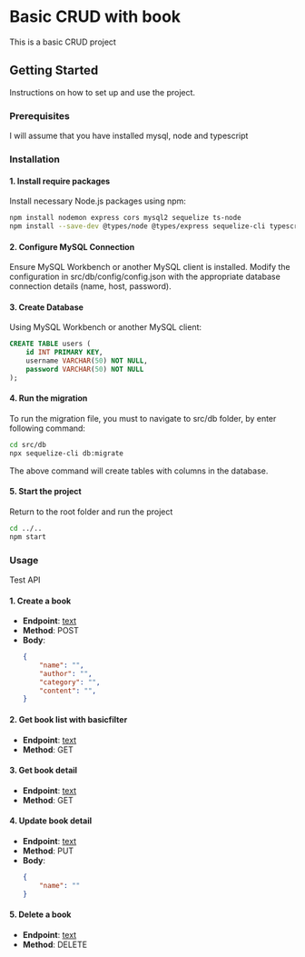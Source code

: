 # Basic CRUD with book

This is a basic CRUD project

## Getting Started

Instructions on how to set up and use the project.

### Prerequisites

I will assume that you have installed mysql, node and typescript

### Installation

#### 1. Install require packages

Install necessary Node.js packages using npm:

```bash
npm install nodemon express cors mysql2 sequelize ts-node
npm install --save-dev @types/node @types/express sequelize-cli typescript
```

#### 2. Configure MySQL Connection

Ensure MySQL Workbench or another MySQL client is installed. Modify the configuration in src/db/config/config.json with the appropriate database connection details (name, host, password).


#### 3. Create Database

Using MySQL Workbench or another MySQL client:

```sql
CREATE TABLE users (
    id INT PRIMARY KEY,
    username VARCHAR(50) NOT NULL,
    password VARCHAR(50) NOT NULL
);
```

#### 4. Run the migration

To run the migration file, you must to navigate to src/db folder, by enter following command:
```bash
cd src/db
npx sequelize-cli db:migrate
```

The above command will create tables with columns in the database.

#### 5. Start the project

Return to the root folder and run the project

```bash
cd ../..
npm start
```


### Usage

Test API

#### 1. Create a book

- **Endpoint**: [text](http://localhost:4000/api/v1/books)
- **Method**: POST
- **Body**:
    ```json
    {
        "name": "",
        "author": "",
        "category": "",
        "content": "",
    }
    ```

#### 2. Get book list with basicfilter

- **Endpoint**: [text](http://localhost:4000/api/v1/books?category=author=)
- **Method**: GET

#### 3. Get book detail

- **Endpoint**: [text](http://localhost:4000/api/v1/books/:id)
- **Method**: GET

#### 4. Update book detail

- **Endpoint**: [text](http://localhost:4000/api/v1/books/:id)
- **Method**: PUT
- **Body**:
    ```json
    {
        "name": ""
    }
    ```

#### 5. Delete a book

- **Endpoint**: [text](http://localhost:4000/api/v1/books/:id)
- **Method**: DELETE
